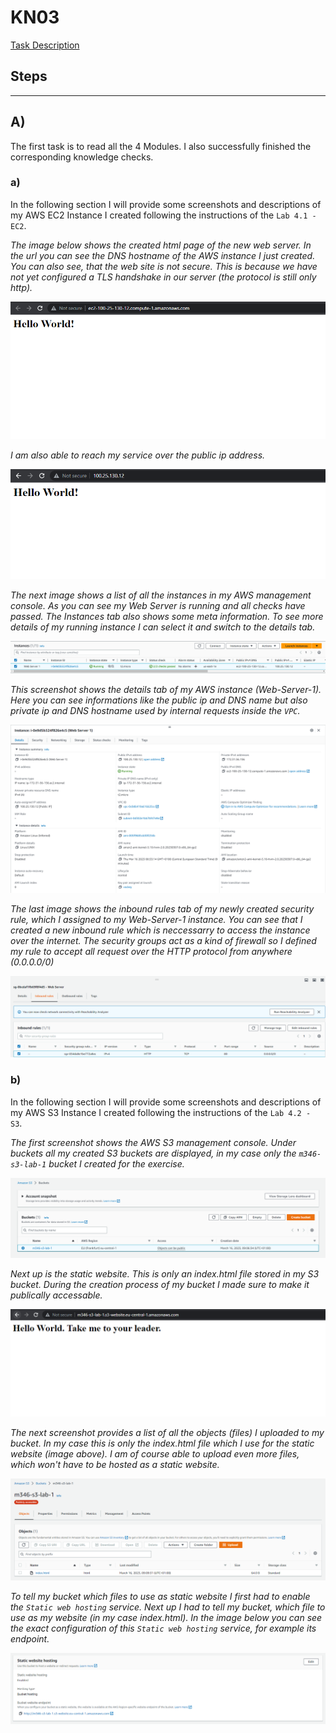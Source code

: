 # KN03
[Task Description](./task/KN03.pdf)

## Steps
---

## A)

The first task is to read all the 4 Modules. I also successfully finished the corresponding knowledge checks. 

### a)

In the following section I will provide some screenshots and descriptions of my AWS EC2 Instance I created following the instructions of the `Lab 4.1 - EC2`.

_The image below shows the created html page of the new web server. In the url you can see the DNS hostname of the AWS instance I just created. You can also see, that the web site is not secure. This is because we have not yet configured a TLS handshake in our server (the protocol is still only http)._

![aws_instance_html_page_1.png](./images/aws_instance_html_page.PNG)

_I am also able to reach my service over the public ip address._

![aws_instance_html_page_2.png](./images/aws_instance_html_page_2.PNG)

_The next image shows a list of all the instances in my AWS management console. As you can see my Web Server is running and all checks have passed. The Instances tab also shows some meta information. To see more details of my running instance I can select it and switch to the details tab._

![aws_instance_management_console.png](./images/aws_instance_management_console.PNG)

_This screenshot shows the details tab of my AWS instance (Web-Server-1). Here you can see informations like the public ip and DNS name but also private ip and DNS hostname used by internal requests inside the `VPC`._

![aws_instance_management_console_details.png](./images/aws_instance_management_console_details.PNG)

_The last image shows the inbound rules tab of my newly created security rule, which I assigned to my Web-Server-1 instance. You can see that I created a new inbound rule which is neccessarry to access the instance over the internet. The security groups act as a kind of firewall so I defined my rule to accept all request over the HTTP protocol from anywhere (0.0.0.0/0)_

![aws_instance_security_groups_inbound.png](./images/aws_instance_security_groups_inbound.PNG)

### b)

In the following section I will provide some screenshots and descriptions of my AWS S3 Instance I created following the instructions of the `Lab 4.2 - S3`.

_The first screenshot shows the AWS S3 management console. Under buckets all my created S3 buckets are displayed, in my case only the `m346-s3-lab-1` bucket I created for the exercise._

![aws_instance_management_console_buckets.png](./images/aws_instance_management_console_buckets.PNG)

_Next up is the static website. This is only an index.html file stored in my S3 bucket. During the creation process of my bucket I made sure to make it publically accessable._

![aws_instance_s3_html_page.png](./images/aws_instance_s3_html_page.PNG)

_The next screenshot provides a list of all the objects (files) I uploaded to my bucket. In my case this is only the index.html file which I use for the static website (image above). I am of course able to upload even more files, which won't have to be hosted as a static website._

![aws_instance_bucket_objects.png](./images/aws_instance_bucket_objects.PNG)

_To tell my bucket which files to use as static website I first had to enable the `Static web hosting` service. Next up I had to tell my bucket, which file to use as my website (in my case index.html). In the image below you can see the exact configuration of this `Static web hosting` service, for example its endpoint._

![aws_instance_bucket_static_website_hosting.png](./images/aws_instance_bucket_static_website_hosting.PNG)